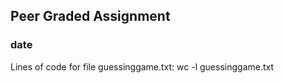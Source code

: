 ## Peer Graded Assignment ##

### date  ###

Lines of code for file guessinggame.txt: wc -l guessinggame.txt
